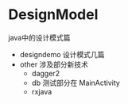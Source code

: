 # DesignModel
java中的设计模式篇

* designdemo 设计模式几篇
* other 涉及部分新技术
    * dagger2
    * db 测试部分在 MainActivity
    * rxjava
